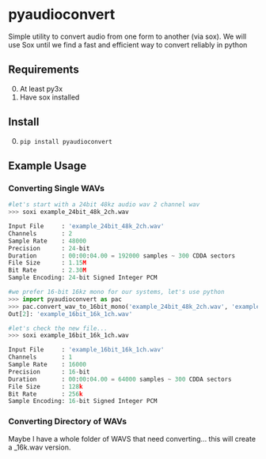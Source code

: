 # pyaudioconvert

Simple utility to convert audio from one form to another (via sox). We will use Sox until we find a fast and efficient way to convert reliably in python


## Requirements
 0. At least py3x
 1. Have sox installed 
 
 
## Install
 0. `pip install pyaudioconvert`
 


## Example Usage

### Converting Single WAVs
```python
#let's start with a 24bit 48kz audio wav 2 channel wav
>>> soxi example_24bit_48k_2ch.wav 

Input File     : 'example_24bit_48k_2ch.wav'
Channels       : 2
Sample Rate    : 48000
Precision      : 24-bit
Duration       : 00:00:04.00 = 192000 samples ~ 300 CDDA sectors
File Size      : 1.15M
Bit Rate       : 2.30M
Sample Encoding: 24-bit Signed Integer PCM

#we prefer 16-bit 16kz mono for our systems, let's use python
>>> import pyaudioconvert as pac
>>> pac.convert_wav_to_16bit_mono('example_24bit_48k_2ch.wav', 'example_16bit_16k_1ch.wav')
Out[2]: 'example_16bit_16k_1ch.wav'

#let's check the new file...
>>> soxi example_16bit_16k_1ch.wav 

Input File     : 'example_16bit_16k_1ch.wav'
Channels       : 1
Sample Rate    : 16000
Precision      : 16-bit
Duration       : 00:00:04.00 = 64000 samples ~ 300 CDDA sectors
File Size      : 128k
Bit Rate       : 256k
Sample Encoding: 16-bit Signed Integer PCM

```


### Converting Directory of WAVs

Maybe I have a whole folder of WAVS that need converting... this will create a _16k.wav version.

```python



```
